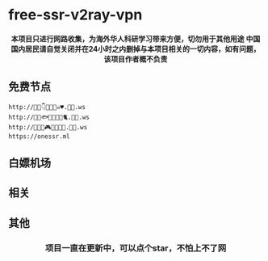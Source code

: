 # free-ssr-v2ray-vpn

<h4 align="center">本项目只进行网路收集，为海外华人科研学习带来方便，切勿用于其他用途
中国国内居民请自觉关闭并在24小时之内删掉与本项目相关的一切内容，如有问题，该项目作者概不负责</h4>

## 免费节点
    http://🏈🌙👇🌊🐵🐝☠♥.🍕💩.ws
    http://🤠🥖🐟🐔🍇🐶🍇🐈.🍕💩.ws
    http://🍋🖕✊🎮🍑💯🐏🥑.🍕💩.ws
    https://onessr.ml

## 白嫖机场


## 相关

## 其他


<h3 align="center">项目一直在更新中，可以点个star，不怕上不了网</h3>
